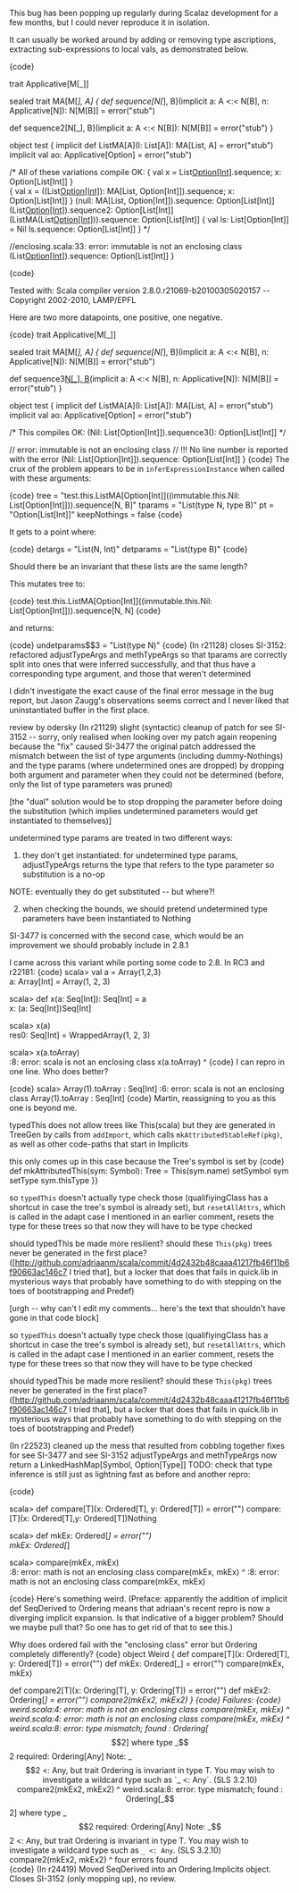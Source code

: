 This bug has been popping up regularly during Scalaz development for a few months, but I could never reproduce it in isolation.

It can usually be worked around by adding or removing type ascriptions, extracting sub-expressions to local vals, as demonstrated below. 

{code}

trait Applicative[M[_]]

sealed trait MA[M[_], A] { 
  def sequence[N[_], B](implicit a: A <:< N[B], n: Applicative[N]): N[M[B]] = error("stub")
  
  def sequence2[N[_], B](implicit a: A <:< N[B]): N[M[B]] = error("stub")
}

object test {
  implicit def ListMA[A](l: List[A]): MA[List, A] = error("stub")  
  implicit val ao: Applicative[Option] = error("stub")


  /* All of these variations compile OK:
  {
    val x = List[Option[Int]]().sequence; 
    x: Option[List[Int]]
  }  
  {
    val x = ((List[Option[Int]]()): MA[List, Option[Int]]).sequence; 
    x: Option[List[Int]]
  }
  (null: MA[List, Option[Int]]).sequence: Option[List[Int]]
  (List[Option[Int]]()).sequence2: Option[List[Int]]
  (ListMA(List[Option[Int]]())).sequence: Option[List[Int]]
  {
      val ls: List[Option[Int]] = Nil
      ls.sequence: Option[List[Int]]
  }
  */
      
  //enclosing.scala:33: error: immutable is not an enclosing class
  (List[Option[Int]]()).sequence: Option[List[Int]]
}

{code}

Tested with: Scala compiler version 2.8.0.r21069-b20100305020157 -- Copyright 2002-2010, LAMP/EPFL

Here are two more datapoints, one positive, one negative.

{code}
trait Applicative[M[_]]

sealed trait MA[M[_], A] {
  def sequence[N[_], B](implicit a: A <:< N[B], n: Applicative[N]): N[M[B]] = error("stub")

  def sequence3[N[_], B]()(implicit a: A <:< N[B], n: Applicative[N]): N[M[B]] = error("stub")
}

object test {
  implicit def ListMA[A](l: List[A]): MA[List, A] = error("stub")
  implicit val ao: Applicative[Option] = error("stub")

  /* This compiles OK:
  (Nil: List[Option[Int]]).sequence3(): Option[List[Int]]
  */

  // error: immutable is not an enclosing class
  // !!! No line number is reported with the error
  (Nil: List[Option[Int]]).sequence: Option[List[Int]]
}
{code}
The crux of the problem appears to be in `inferExpressionInstance` when called with these arguments:

{code}
tree = "test.this.ListMA[Option[Int]]((immutable.this.Nil: List[Option[Int]])).sequence[N, B]"
tparams = "List(type N, type B)"
pt = "Option[List[Int]]"
keepNothings = false
{code}

It gets to a point where:

{code}
detargs = "List(N, Int)"
detparams = "List(type B)"
{code}

Should there be an invariant that these lists are the same length?

This mutates tree to:

{code}
test.this.ListMA[Option[Int]]((immutable.this.Nil: List[Option[Int]])).sequence[N, N]
{code}

and returns:

{code}
undetparams$$3 = "List(type N)"
{code}
(In r21128) closes SI-3152: refactored adjustTypeArgs and methTypeArgs so that tparams are correctly split into ones that were inferred successfully, and that thus have a corresponding type argument, and those that weren't determined

I didn't investigate the exact cause of the final error message in the bug report, but Jason Zaugg's observations seems correct and I never liked that uninstantiated buffer in the first place.

review by odersky
(In r21129) slight (syntactic) cleanup of patch for see SI-3152 -- sorry, only realised when looking over my patch again
reopening because the "fix" caused SI-3477
the original patch addressed the mismatch between the list of type arguments (including dummy-Nothings) and the type params (where undetermined ones are dropped) by dropping both argument and parameter when they could not be determined (before, only the list of type parameters was pruned)

[the "dual" solution would be to stop dropping the parameter before doing the substitution (which implies undetermined parameters would get instantiated to themselves)]

undetermined type params are treated in two different ways:

1) they don't get instantiated: for undetermined type params, adjustTypeArgs returns the type that refers to the type parameter  so substitution is a no-op

NOTE: eventually they do get substituted --  but where?!

2) when checking the bounds, we should pretend undetermined type parameters have been instantiated to Nothing

SI-3477 is concerned with the second case, which would be an improvement we should probably include in 2.8.1

I came across this variant while porting some code to 2.8.  In RC3 and r22181:
{code}
scala> val a = Array(1,2,3)               
a: Array[Int] = Array(1, 2, 3)

scala> def x(a: Seq[Int]): Seq[Int] = a   
x: (a: Seq[Int])Seq[Int]

scala> x(a)                               
res0: Seq[Int] = WrappedArray(1, 2, 3)

scala> x(a.toArray)                    
<console>:8: error: scala is not an enclosing class
       x(a.toArray)
         ^
{code}
I can repro in one line. Who does better?

{code}
scala> Array(1).toArray : Seq[Int] 
<console>:6: error: scala is not an enclosing class
       Array(1).toArray : Seq[Int] 
{code}
Martin, reassigning to you as this one is beyond me.

typedThis does not allow trees like This(scala) but they are generated in TreeGen by calls from `addImport`, which calls `mkAttributedStableRef(pkg)`, as well as other code-paths that start in Implicits

this only comes up in this case because the Tree's symbol is set by
{code}
def mkAttributedThis(sym: Symbol): Tree =
    This(sym.name) setSymbol sym setType sym.thisType
}}

so `typedThis` doesn't actually type check those (qualifiyingClass has a shortcut in case the tree's symbol is already set), but `resetAllAttrs`, which is called in the adapt case I mentioned in an earlier comment, resets the type for these trees so that now they will have to be type checked

should typedThis be made more resilient? should these `This(pkg)` trees never be generated in the first place? ([http://github.com/adriaanm/scala/commit/4d2432b48caaa41217fb46f11b6f90663ac146c7 I tried that], but a locker that does that fails in quick.lib in mysterious ways that probably have something to do with stepping on the toes of bootstrapping and Predef)


[urgh -- why can't I edit my comments... here's the text that shouldn't have gone in that code block]

so `typedThis` doesn't actually type check those (qualifiyingClass has a shortcut in case the tree's symbol is already set), but `resetAllAttrs`, which is called in the adapt case I mentioned in an earlier comment, resets the type for these trees so that now they will have to be type checked

should typedThis be made more resilient? should these `This(pkg)` trees never be generated in the first place? ([http://github.com/adriaanm/scala/commit/4d2432b48caaa41217fb46f11b6f90663ac146c7 I tried that], but a locker that does that fails in quick.lib in mysterious ways that probably have something to do with stepping on the toes of bootstrapping and Predef)

(In r22523) cleaned up the mess that resulted from cobbling together fixes for see SI-3477 and see SI-3152
adjustTypeArgs and methTypeArgs now return a LinkedHashMap[Symbol, Option[Type]]
TODO: check that type inference is still just as lightning fast as before
and another repro:

{code}

scala> def compare[T](x: Ordered[T], y: Ordered[T]) = error("")
compare: [T](x: Ordered[T],y: Ordered[T])Nothing

scala> def mkEx: Ordered[_] = error("")                        
mkEx: Ordered[_]

scala> compare(mkEx, mkEx)                                     
<console>:8: error: math is not an enclosing class
       compare(mkEx, mkEx)
               ^
<console>:8: error: math is not an enclosing class
       compare(mkEx, mkEx)

{code}
Here's something weird. (Preface: apparently the addition of implicit def SeqDerived to Ordering means that adriaan's recent repro is now a diverging implicit expansion.  Is that indicative of a bigger problem? Should we maybe pull that? So one has to get rid of that to see this.)

Why does ordered fail with the "enclosing class" error but Ordering completely differently?
{code}
object Weird {
  def compare[T](x: Ordered[T], y: Ordered[T]) = error("")
  def mkEx: Ordered[_] = error("")
  compare(mkEx, mkEx)
  
  def compare2[T](x: Ordering[T], y: Ordering[T]) = error("")
  def mkEx2: Ordering[_] = error("")
  compare2(mkEx2, mkEx2)
}
{code}
Failures:
{code}
weird.scala:4: error: math is not an enclosing class
  compare(mkEx, mkEx)
          ^
weird.scala:4: error: math is not an enclosing class
  compare(mkEx, mkEx)
                ^
weird.scala:8: error: type mismatch;
 found   : Ordering[_$$2] where type _$$2
 required: Ordering[Any]
Note: _$$2 <: Any, but trait Ordering is invariant in type T.
You may wish to investigate a wildcard type such as `_ <: Any`. (SLS 3.2.10)
  compare2(mkEx2, mkEx2)
           ^
weird.scala:8: error: type mismatch;
 found   : Ordering[_$$2] where type _$$2
 required: Ordering[Any]
Note: _$$2 <: Any, but trait Ordering is invariant in type T.
You may wish to investigate a wildcard type such as `_ <: Any`. (SLS 3.2.10)
  compare2(mkEx2, mkEx2)
                  ^
four errors found  
{code}
(In r24419) Moved SeqDerived into an Ordering.Implicits object.
Closes SI-3152 (only mopping up), no review.
